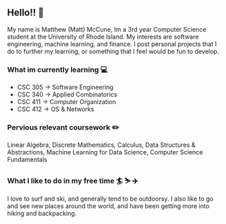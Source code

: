 ## Hello!! 👋

My name is Matthew (Matt) McCune, Im a 3rd year Computer Science student at the University of Rhode Island. My interests are software engineering, machine learning, and finance. I post personal projects that I do to further my learning, or something that I feel would be fun to develop.  

### What im currently learning 💻

- CSC 305 → Software Engineering
- CSC 340 → Applied Combinatorics
- CSC 411 → Computer Organization
- CSC 412 → OS & Networks

### Pervious relevant coursework ✏️

Linear Algebra, Discrete Mathematics, Calculus, Data Structures & Abstractions, Machine Learning for Data Science, Computer Science Fundamentals  

### What I like to do in my free time 🏄 ⛷️ ✈️

I love to surf and ski, and generally tend to be outdoorsy. I also like to go and see new places around the world, and have been getting more into hiking and backpacking.
